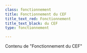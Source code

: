 ```yaml
---
class: fonctionnement
title: Fonctionnement du CEF
title_text_red: Fonctionnement
title_text_black: du CEF
type: fonctionnement

---
```

Contenu de "Fonctionnement du CEF"